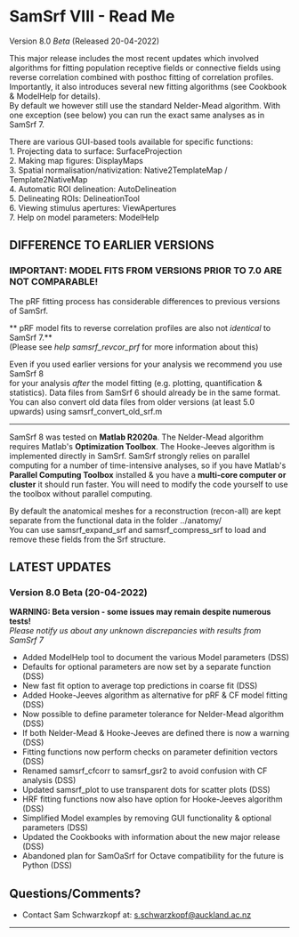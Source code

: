 # SamSrf VIII - Read Me
Version 8.0 *Beta* (Released 20-04-2022)

This major release includes the most recent updates which involved algorithms for 
fitting population receptive fields or connective fields using reverse correlation 
combined with posthoc fitting of correlation profiles. Importantly, it also introduces 
several new fitting algorithms (see Cookbook & ModelHelp for details).  
By default we however still use the standard Nelder-Mead algorithm. With one exception 
(see below) you can run the exact same analyses as in SamSrf 7.

There are various GUI-based tools available for specific functions:  
    1. Projecting data to surface:              SurfaceProjection  
    2. Making map figures:                      DisplayMaps  
    3. Spatial normalisation/nativization:      Native2TemplateMap / Template2NativeMap  
	4. Automatic ROI delineation:               AutoDelineation  
    5. Delineating ROIs:                        DelineationTool  
    6. Viewing stimulus apertures:              ViewApertures  
	7. Help on model parameters:                ModelHelp  

## DIFFERENCE TO EARLIER VERSIONS

### IMPORTANT: MODEL FITS FROM VERSIONS PRIOR TO 7.0 ARE NOT COMPARABLE!  
The pRF fitting process has considerable differences to previous versions of SamSrf.  

** pRF model fits to reverse correlation profiles are also not *identical* to SamSrf 7.**  
(Please see *help samsrf_revcor_prf* for more information about this)  

Even if you used earlier versions for your analysis we recommend you use SamSrf 8  
for your analysis *after* the model fitting (e.g. plotting, quantification & statistics). 
Data files from SamSrf 6 should already be in the same format. You can also convert old 
data files from older versions (at least 5.0 upwards) using samsrf_convert_old_srf.m   

------

SamSrf 8 was tested on **Matlab R2020a**. The Nelder-Mead algorithm requires Matlab's 
**Optimization Toolbox**. The Hooke-Jeeves algorithm is implemented directly in SamSrf.
SamSrf strongly relies on parallel computing for a number of time-intensive analyses, 
so if you have Matlab's **Parallel Computing Toolbox** installed & you have a 
**multi-core computer or cluster** it should run faster. You will need to modify 
the code yourself to use the toolbox without parallel computing.    
 
By default the anatomical meshes for a reconstruction (recon-all) are kept separate from 
the functional data in the folder ../anatomy/  
You can use samsrf_expand_srf and samsrf_compress_srf to load and remove these fields 
from the Srf structure.  

## LATEST UPDATES 

### Version 8.0 Beta (20-04-2022)  
**WARNING: Beta version - some issues may remain despite numerous tests!**  
*Please notify us about any unknown discrepancies with results from SamSrf 7*  
- Added ModelHelp tool to document the various Model parameters (DSS)  
- Defaults for optional parameters are now set by a separate function (DSS)  
- New fast fit option to average top predictions in coarse fit (DSS)  
- Added Hooke-Jeeves algorithm as alternative for pRF & CF model fitting (DSS)  
- Now possible to define parameter tolerance for Nelder-Mead algorithm (DSS)  
- If both Nelder-Mead & Hooke-Jeeves are defined there is now a warning (DSS)  
- Fitting functions now perform checks on parameter definition vectors (DSS)  
- Renamed samsrf_cfcorr to samsrf_gsr2 to avoid confusion with CF analysis (DSS)  
- Updated samsrf_plot to use transparent dots for scatter plots (DSS)  
- HRF fitting functions now also have option for Hooke-Jeeves algorithm (DSS)  
- Simplified Model examples by removing GUI functionality & optional parameters (DSS)  
- Updated the Cookbooks with information about the new major release (DSS)  
- Abandoned plan for SamOaSrf for Octave compatibility for the future is Python (DSS)  

## Questions/Comments?
* Contact Sam Schwarzkopf at: s.schwarzkopf@auckland.ac.nz

------
